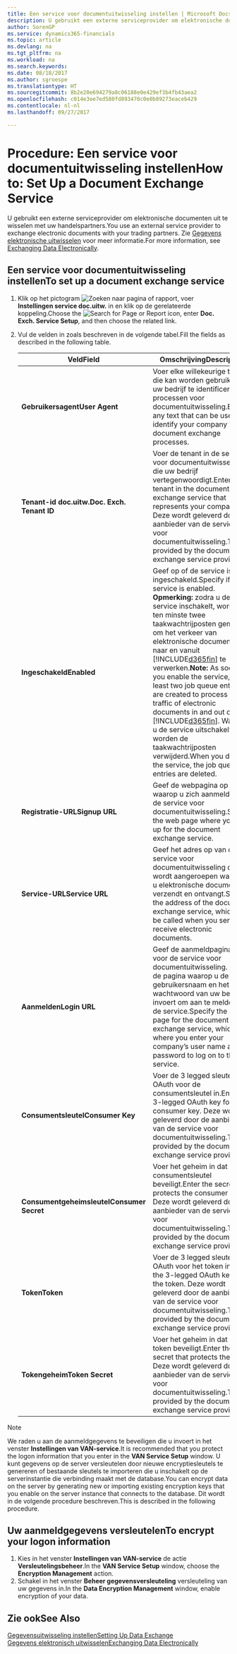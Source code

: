 ```yaml
---
title: Een service voor documentuitwisseling instellen | Microsoft Docs
description: U gebruikt een externe serviceprovider om elektronische documenten uit te wisselen met uw handelspartners.
author: SorenGP
ms.service: dynamics365-financials
ms.topic: article
ms.devlang: na
ms.tgt_pltfrm: na
ms.workload: na
ms.search.keywords: 
ms.date: 08/18/2017
ms.author: sgroespe
ms.translationtype: HT
ms.sourcegitcommit: 8b2e20e694279a8c06188e0e429ef3b4fb43aea2
ms.openlocfilehash: c014e3ee7ed580fd893470c0e0b89273eaceb429
ms.contentlocale: nl-nl
ms.lasthandoff: 09/27/2017

---
```

# <a name="how-to-set-up-a-document-exchange-service"></a><span data-ttu-id="b5a14-103">Procedure: Een service voor documentuitwisseling instellen</span><span class="sxs-lookup"><span data-stu-id="b5a14-103">How to: Set Up a Document Exchange Service</span></span>
<span data-ttu-id="b5a14-104">U gebruikt een externe serviceprovider om elektronische documenten uit te wisselen met uw handelspartners.</span><span class="sxs-lookup"><span data-stu-id="b5a14-104">You use an external service provider to exchange electronic documents with your trading partners.</span></span> <span data-ttu-id="b5a14-105">Zie [Gegevens elektronische uitwisselen](across-data-exchange.md) voor meer informatie.</span><span class="sxs-lookup"><span data-stu-id="b5a14-105">For more information, see [Exchanging Data Electronically](across-data-exchange.md).</span></span>  

## <a name="to-set-up-a-document-exchange-service"></a><span data-ttu-id="b5a14-106">Een service voor documentuitwisseling instellen</span><span class="sxs-lookup"><span data-stu-id="b5a14-106">To set up a document exchange service</span></span>  
1. <span data-ttu-id="b5a14-107">Klik op het pictogram ![Zoeken naar pagina of rapport](media/ui-search/search_small.png "pictogram Zoeken naar pagina of rapport"), voer **Instellingen service doc.uitw.** in en klik op de gerelateerde koppeling.</span><span class="sxs-lookup"><span data-stu-id="b5a14-107">Choose the ![Search for Page or Report](media/ui-search/search_small.png "Search for Page or Report icon") icon, enter **Doc. Exch. Service Setup**, and then choose the related link.</span></span>  
2. <span data-ttu-id="b5a14-108">Vul de velden in zoals beschreven in de volgende tabel.</span><span class="sxs-lookup"><span data-stu-id="b5a14-108">Fill the fields as described in the following table.</span></span>  

    |<span data-ttu-id="b5a14-109">Veld</span><span class="sxs-lookup"><span data-stu-id="b5a14-109">Field</span></span>|<span data-ttu-id="b5a14-110">Omschrijving</span><span class="sxs-lookup"><span data-stu-id="b5a14-110">Description</span></span>|  
    |---------------------------------|---------------------------------------|  
    |<span data-ttu-id="b5a14-111">**Gebruikersagent**</span><span class="sxs-lookup"><span data-stu-id="b5a14-111">**User Agent**</span></span>|<span data-ttu-id="b5a14-112">Voer elke willekeurige tekst in die kan worden gebruikt om uw bedrijf te identificeren in processen voor documentuitwisseling.</span><span class="sxs-lookup"><span data-stu-id="b5a14-112">Enter any text that can be used to identify your company in document exchange processes.</span></span>|  
    |<span data-ttu-id="b5a14-113">**Tenant-id doc.uitw.**</span><span class="sxs-lookup"><span data-stu-id="b5a14-113">**Doc. Exch. Tenant ID**</span></span>|<span data-ttu-id="b5a14-114">Voer de tenant in de service voor documentuitwisseling in die uw bedrijf vertegenwoordigt.</span><span class="sxs-lookup"><span data-stu-id="b5a14-114">Enter the tenant in the document exchange service that represents your company.</span></span> <span data-ttu-id="b5a14-115">Deze wordt geleverd door de aanbieder van de service voor documentuitwisseling.</span><span class="sxs-lookup"><span data-stu-id="b5a14-115">This is provided by the document exchange service provider.</span></span>|  
    |<span data-ttu-id="b5a14-116">**Ingeschakeld**</span><span class="sxs-lookup"><span data-stu-id="b5a14-116">**Enabled**</span></span>|<span data-ttu-id="b5a14-117">Geef op of de service is ingeschakeld.</span><span class="sxs-lookup"><span data-stu-id="b5a14-117">Specify if the service is enabled.</span></span> <span data-ttu-id="b5a14-118">**Opmerking:** zodra u de service inschakelt, worden ten minste twee taakwachtrijposten gemaakt om het verkeer van elektronische documenten naar en vanuit [!INCLUDE[d365fin](includes/d365fin_md.md)] te verwerken.</span><span class="sxs-lookup"><span data-stu-id="b5a14-118">**Note:**  As soon as you enable the service, at least two job queue entries are created to process the traffic of electronic documents in and out of [!INCLUDE[d365fin](includes/d365fin_md.md)].</span></span> <span data-ttu-id="b5a14-119">Wanneer u de service uitschakelt, worden de taakwachtrijposten verwijderd.</span><span class="sxs-lookup"><span data-stu-id="b5a14-119">When you disable the service, the job queue entries are deleted.</span></span>|  
    |<span data-ttu-id="b5a14-120">**Registratie-URL**</span><span class="sxs-lookup"><span data-stu-id="b5a14-120">**Signup URL**</span></span>|<span data-ttu-id="b5a14-121">Geef de webpagina op waarop u zich aanmeldt voor de service voor documentuitwisseling.</span><span class="sxs-lookup"><span data-stu-id="b5a14-121">Specify the web page where you sign up for the document exchange service.</span></span>|  
    |<span data-ttu-id="b5a14-122">**Service-URL**</span><span class="sxs-lookup"><span data-stu-id="b5a14-122">**Service URL**</span></span>|<span data-ttu-id="b5a14-123">Geef het adres op van de service voor documentuitwisseling die wordt aangeroepen wanneer u elektronische documenten verzendt en ontvangt.</span><span class="sxs-lookup"><span data-stu-id="b5a14-123">Specify the address of the document exchange service, which will be called when you send and receive electronic documents.</span></span>|  
    |<span data-ttu-id="b5a14-124">**Aanmelden**</span><span class="sxs-lookup"><span data-stu-id="b5a14-124">**Login URL**</span></span>|<span data-ttu-id="b5a14-125">Geef de aanmeldpagina op voor de service voor documentuitwisseling. Dit is de pagina waarop u de gebruikersnaam en het wachtwoord van uw bedrijf invoert om aan te melden bij de service.</span><span class="sxs-lookup"><span data-stu-id="b5a14-125">Specify the logon page for the document exchange service, which is where you enter your company’s user name and password to log on to the service.</span></span>|  
    |<span data-ttu-id="b5a14-126">**Consumentsleutel**</span><span class="sxs-lookup"><span data-stu-id="b5a14-126">**Consumer Key**</span></span>|<span data-ttu-id="b5a14-127">Voer de 3 legged sleutel voor OAuth voor de consumentsleutel in.</span><span class="sxs-lookup"><span data-stu-id="b5a14-127">Enter the 3-legged OAuth key for the consumer key.</span></span> <span data-ttu-id="b5a14-128">Deze wordt geleverd door de aanbieder van de service voor documentuitwisseling.</span><span class="sxs-lookup"><span data-stu-id="b5a14-128">This is provided by the document exchange service provider.</span></span>|  
    |<span data-ttu-id="b5a14-129">**Consumentgeheimsleutel**</span><span class="sxs-lookup"><span data-stu-id="b5a14-129">**Consumer Secret**</span></span>|<span data-ttu-id="b5a14-130">Voer het geheim in dat de consumentsleutel beveiligt.</span><span class="sxs-lookup"><span data-stu-id="b5a14-130">Enter the secret that protects the consumer key.</span></span> <span data-ttu-id="b5a14-131">Deze wordt geleverd door de aanbieder van de service voor documentuitwisseling.</span><span class="sxs-lookup"><span data-stu-id="b5a14-131">This is provided by the document exchange service provider.</span></span>|  
    |<span data-ttu-id="b5a14-132">**Token**</span><span class="sxs-lookup"><span data-stu-id="b5a14-132">**Token**</span></span>|<span data-ttu-id="b5a14-133">Voer de 3 legged sleutel voor OAuth voor het token in.</span><span class="sxs-lookup"><span data-stu-id="b5a14-133">Enter the 3-legged OAuth key for the token.</span></span> <span data-ttu-id="b5a14-134">Deze wordt geleverd door de aanbieder van de service voor documentuitwisseling.</span><span class="sxs-lookup"><span data-stu-id="b5a14-134">This is provided by the document exchange service provider.</span></span>|  
    |<span data-ttu-id="b5a14-135">**Tokengeheim**</span><span class="sxs-lookup"><span data-stu-id="b5a14-135">**Token Secret**</span></span>|<span data-ttu-id="b5a14-136">Voer het geheim in dat het token beveiligt.</span><span class="sxs-lookup"><span data-stu-id="b5a14-136">Enter the secret that protects the token.</span></span> <span data-ttu-id="b5a14-137">Deze wordt geleverd door de aanbieder van de service voor documentuitwisseling.</span><span class="sxs-lookup"><span data-stu-id="b5a14-137">This is provided by the document exchange service provider.</span></span>|  

> [!NOTE]  
>  <span data-ttu-id="b5a14-138">We raden u aan de aanmeldgegevens te beveiligen die u invoert in het venster **Instellingen van VAN-service**.</span><span class="sxs-lookup"><span data-stu-id="b5a14-138">It is recommended that you protect the logon information that you enter in the **VAN Service Setup** window.</span></span> <span data-ttu-id="b5a14-139">U kunt gegevens op de server versleutelen door nieuwe encryptiesleutels te genereren of bestaande sleutels te importeren die u inschakelt op de serverinstantie die verbinding maakt met de database.</span><span class="sxs-lookup"><span data-stu-id="b5a14-139">You can encrypt data on the server by generating new or importing existing encryption keys that you enable on the server instance that connects to the database.</span></span> <span data-ttu-id="b5a14-140">Dit wordt in de volgende procedure beschreven.</span><span class="sxs-lookup"><span data-stu-id="b5a14-140">This is described in the following procedure.</span></span>  

## <a name="to-encrypt-your-logon-information"></a><span data-ttu-id="b5a14-141">Uw aanmeldgegevens versleutelen</span><span class="sxs-lookup"><span data-stu-id="b5a14-141">To encrypt your logon information</span></span>  
1. <span data-ttu-id="b5a14-142">Kies in het venster **Instellingen van VAN-service** de actie **Versleutelingsbeheer**.</span><span class="sxs-lookup"><span data-stu-id="b5a14-142">In the **VAN Service Setup** window, choose the **Encryption Management** action.</span></span>  
2. <span data-ttu-id="b5a14-143">Schakel in het venster **Beheer gegevensversleuteling** versleuteling van uw gegevens in.</span><span class="sxs-lookup"><span data-stu-id="b5a14-143">In the **Data Encryption Management** window, enable encryption of your data.</span></span> <!--For more information, see [Manage Data Encryption](../manage-data-encryption.md).-->  

## <a name="see-also"></a><span data-ttu-id="b5a14-144">Zie ook</span><span class="sxs-lookup"><span data-stu-id="b5a14-144">See Also</span></span>  
[<span data-ttu-id="b5a14-145">Gegevensuitwisseling instellen</span><span class="sxs-lookup"><span data-stu-id="b5a14-145">Setting Up Data Exchange</span></span>](across-set-up-data-exchange.md)  
[<span data-ttu-id="b5a14-146">Gegevens elektronisch uitwisselen</span><span class="sxs-lookup"><span data-stu-id="b5a14-146">Exchanging Data Electronically</span></span>](across-data-exchange.md)

